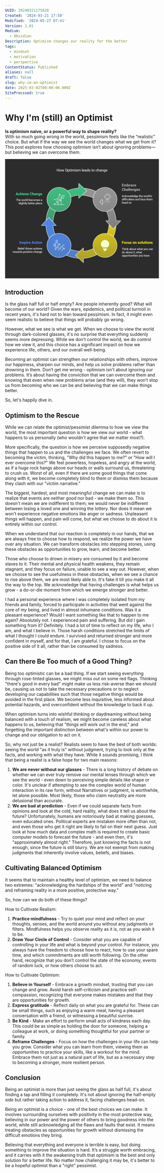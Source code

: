 ```yaml
---
UUID: 20240321175028
Created: '2024-03-21 17:50'
Modified: '2024-05-27 07:41'
Version: 1.01
Medium:
  - Obsidian
Description: Optimism changes our reality for the better
tags:
  - mindset
  - motivation
  - perspective
ContentStatus: Published
aliases: null
draft: false
slug: why-im-an-optimist
date: 2025-03-02T00:00:00.000Z
SiteProcssed: true
---
```


# Why I'm (still) an Optimist

**Is optimism naive, or a powerful way to shape reality?**  
With so much going wrong in the world, pessimism feels like the “realistic” choice. But what if the way we see the world changes what we get from it? This post explores how choosing optimism isn’t about ignoring problems—but believing we can overcome them.

![why_im_still_an_optimist.webp](/posts/why_im_still_an_optimist.webp)

<!-- truncate -->

## Introduction

Is the glass half full or half empty? Are people inherently good? What will become of our world? Given the wars, epidemics, and political turmoil in recent years, it's hard not to lean toward pessimism. In fact, it might even seem realistic to believe that things will probably go wrong.

However, what we see is what we get. When we choose to view the world through dark-colored glasses, it's no surprise that everything suddenly seems more depressing. While we don’t control the world, we do control how we view it, and this choice has a significant impact on how we experience life, others, and our overall well-being.

Becoming an optimist can strengthen our relationships with others, improve our happiness, sharpen our minds, and help us solve problems rather than drowning in them. Don’t get me wrong - optimism isn’t about ignoring our problems. It’s about having the conviction that we can overcome them and knowing that even when new problems arise (and they will), they won’t stop us from becoming who we can be and believing that we can make things better.

So, let's happily dive in.

## Optimism to the Rescue

While we can relate the optimist/pessimist dilemma to how we view the world, the most important question is how we view *our* world - what happens to us personally (who wouldn't agree that we matter most?).

More specifically, the question is how we perceive supposedly negative things that happen to us and the challenges we face. We often revert to becoming the victim, thinking, "Why did this happen to me?" or "How will I ever overcome this?" We feel powerless, hopeless, and angry at the world, as if a huge rock hangs above our heads or walls surround us, threatening to crush us. Worst of all, even if there are some good things that come along with it, we become completely blind to them or dismiss them because they clash with our "victim narrative."

The biggest, hardest, and most meaningful change we can make is to realize that events are neither good nor bad - we make them so. This doesn't mean we are indifferent to them; we would never be indifferent between losing a loved one and winning the lottery. Nor does it mean we won't experience negative emotions like anger or sadness. Unpleasant things will happen, and pain will come, but what we choose to do about it is entirely within our control.

When we understand that our reaction is completely in our hands, that we are always free to choose how to respond, we realize the power we have over any situation. We can transform obstacles into stepping stones, using these obstacles as opportunities to grow, learn, and become better.

Those who choose to drown in misery are consumed by it and become slaves to it. Their mental and physical health weakens, they remain stagnant, and they focus on failure, unable to see a way out. However, when we choose to see the usefulness in these obstacles, when we see a chance to rise above them, we are most likely able to. It's fake it till you make it all the way to the top. We acknowledge that having challenges is what helps us grow - a do-or-die moment from which we emerge stronger and better.

I had a personal experience where I was completely isolated from my friends and family, forced to participate in activities that went against the core of my being, and lived in almost inhumane conditions. Was it a pleasant experience? Would I want something like that to happen to me again? Absolutely not. I experienced pain and suffering. But did I gain something from it? Definitely. I had a lot of time to reflect on my life, who I am, and what I believe in. Those harsh conditions stretched the limits of what I thought I could endure. I survived and returned stronger and more confident in myself, and for that, I am grateful. I chose to focus on the positive side of it all, rather than be consumed by sadness.

## Can there Be Too much of a Good Thing?

Being too optimistic can be a bad thing. If we start seeing everything through rose-tinted glasses, we might miss out on some red flags. Thinking "there's good in every bad" might make us less risk-averse than we should be, causing us not to take the necessary precautions or to neglect developing our capabilities such that those negative things would be avoided in the first place. We become less inquisitive, less informed about potential hazards, and overconfident without the knowledge to back it up.

When optimism turns into wishful thinking or daydreaming without being balanced with a touch of realism, we might become careless about what happens to us, believing that "things will work out in the end," and forgetting the important distinction between what's within our power to change and our obligation to act on it.

So, why not just be a realist? Realists seem to have the best of both worlds: seeing the world "as it truly is" without judgment, trying to look only at the facts, and working with what they have. While it sounds promising, I think that being a realist is a false hope for two main reasons:

1. **We are never without our glasses** - There is a long history of debate on whether we can ever truly remove our mental lenses through which we see the world - even down to perceiving simple details like shape or color. It's unclear if attempting to see the complex world of human interaction in its raw form, without Narratives or judgment, is worthwhile, let alone possible. Most likely, those who claim neutrality are more delusional than accurate.
2. **We are bad at prediction** - Even if we could separate facts from opinions and look at the cold, hard reality, what does it tell us about the future? Unfortunately, humans are notoriously bad at making guesses, even educated ones. Political experts are mistaken more often than not, and even those who get it right are likely to fail on their next guess. Just look at how much data and complex math is required to create basic computer models to forecast the future - and even then, it's "approximately almost right." Therefore, just knowing the facts is not enough, since the future is still blurry. We are not exempt from making judgments that inherently involve values, beliefs, and biases.

## Cultivating Balanced Optimism

It seems that to maintain a healthy level of optimism, we need to balance two extremes: "acknowledging the hardships of the world" and "noticing and reframing reality in a more positive, protective way."

So, how can we do both of these things?

How to Cultivate Realism:
1. **Practice mindfulness** - Try to quiet your mind and reflect on your thoughts, senses, and the world around you without any judgments or filters. Mindfulness helps you observe reality as it is, not as you wish it to be.
2. **Draw Your Circle of Control** - Consider what you are capable of controlling in your life and what is beyond your control. For instance, you always have the freedom to choose how to react, how to use your spare time, and which commitments are still worth following. On the other hand, recognize that you don’t control the state of the economy, events of random luck, or how others choose to act.

How to Cultivate Optimism:
1. **Believe in Yourself** - Embrace a growth mindset, trusting that you can change and grow. Avoid harsh self-criticism and practice self-compassion, recognizing that everyone makes mistakes and that they are opportunities for growth.
2. **Express gratitude** - Reflect daily on what you are grateful for. These can be small things, such as enjoying a warm meal, having a pleasant conversation with a friend, or witnessing a beautiful sunrise.
3. **Be Kind** - Make an effort to perform small acts of kindness each day. This could be as simple as holding the door for someone, helping a colleague at work, or doing something thoughtful for your partner or family.
4. **Reframe Challenges** - Focus on how the challenges in your life can help you grow. Consider what you can learn from them, viewing them as opportunities to practice your skills, like a workout for the mind. Embrace them not just as a natural part of life, but as a necessary step to becoming a stronger, more resilient person.
## Conclusion

Being an optimist is more than just seeing the glass as half full, it's about finding a tap and filling it completely. It's not about ignoring the half-empty side but rather taking action to address it, facing challenges head-on.

Being an optimist is a choice - one of the best choices we can make. It involves surrounding ourselves with positivity in the most protective way, believing in our power and the power of others to bring goodness into the world, while still acknowledging all the flaws and faults that exist. It means treating obstacles as opportunities for growth without dismissing the difficult emotions they bring.

Believing that everything and everyone is terrible is easy, but doing something to improve the situation is hard. It’s a struggle worth embracing, and it carries with it the awakening truth that optimism is the best and only solution for a better life. No matter how challenging it may be, it's better to be a hopeful optimist than a "right" pessimist.
